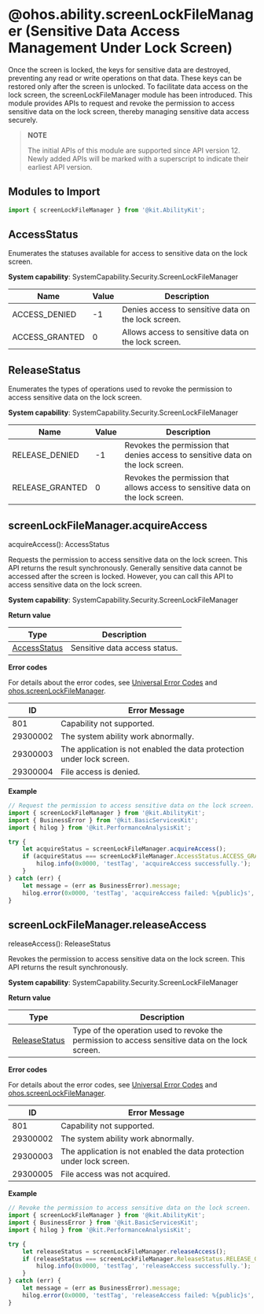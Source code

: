 # @ohos.ability.screenLockFileManager (Sensitive Data Access Management Under Lock Screen)

Once the screen is locked, the keys for sensitive data are destroyed, preventing any read or write operations on that data. These keys can be restored only after the screen is unlocked. To facilitate data access on the lock screen, the screenLockFileManager module has been introduced. This module provides APIs to request and revoke the permission to access sensitive data on the lock screen, thereby managing sensitive data access securely.

> **NOTE**
>
> The initial APIs of this module are supported since API version 12. Newly added APIs will be marked with a superscript to indicate their earliest API version.

## Modules to Import

```ts
import { screenLockFileManager } from '@kit.AbilityKit';
```

## AccessStatus

Enumerates the statuses available for access to sensitive data on the lock screen.

 **System capability**: SystemCapability.Security.ScreenLockFileManager

| Name          | Value  | Description                    |
| -------------- | ---- | ------------------------ |
| ACCESS_DENIED  | -1   | Denies access to sensitive data on the lock screen.|
| ACCESS_GRANTED | 0    | Allows access to sensitive data on the lock screen.    |


## ReleaseStatus

Enumerates the types of operations used to revoke the permission to access sensitive data on the lock screen.

 **System capability**: SystemCapability.Security.ScreenLockFileManager

| Name| Value| Description|
|-----------------|----|----|
| RELEASE_DENIED |  -1 | Revokes the permission that denies access to sensitive data on the lock screen.|
| RELEASE_GRANTED |  0  |  Revokes the permission that allows access to sensitive data on the lock screen. |

## screenLockFileManager.acquireAccess

acquireAccess(): AccessStatus

Requests the permission to access sensitive data on the lock screen. This API returns the result synchronously. Generally sensitive data cannot be accessed after the screen is locked. However, you can call this API to access sensitive data on the lock screen.

**System capability**: SystemCapability.Security.ScreenLockFileManager

**Return value**

| Type                                                       | Description                                 |
| ----------------------------------------------------------- | ------------------------------------- |
| [AccessStatus](#accessstatus) | Sensitive data access status.|

**Error codes**

For details about the error codes, see [Universal Error Codes](../errorcode-universal.md) and [ohos.screenLockFileManager](errorcode-screenLockFileManager.md).

| ID| Error Message                                                    |
| -------- | ------------------------------------------------------------ |
| 801 | Capability not supported. |
| 29300002 | The system ability work abnormally. |
| 29300003 | The application is not enabled the data protection under lock screen. |
| 29300004 | File access is denied. |

**Example**

```ts
// Request the permission to access sensitive data on the lock screen.
import { screenLockFileManager } from '@kit.AbilityKit';
import { BusinessError } from '@kit.BasicServicesKit';
import { hilog } from '@kit.PerformanceAnalysisKit';

try {
    let acquireStatus = screenLockFileManager.acquireAccess();
    if (acquireStatus === screenLockFileManager.AccessStatus.ACCESS_GRANTED) {
        hilog.info(0x0000, 'testTag', 'acquireAccess successfully.');
    }
} catch (err) {
    let message = (err as BusinessError).message;
    hilog.error(0x0000, 'testTag', 'acquireAccess failed: %{public}s', message);
}
```

## screenLockFileManager.releaseAccess

releaseAccess(): ReleaseStatus

Revokes the permission to access sensitive data on the lock screen. This API returns the result synchronously.

**System capability**: SystemCapability.Security.ScreenLockFileManager

**Return value**

| Type                           | Description                          |
| ------------------------------- | ------------------------------ |
| [ReleaseStatus](#releasestatus) | Type of the operation used to revoke the permission to access sensitive data on the lock screen.|

**Error codes**

For details about the error codes, see [Universal Error Codes](../errorcode-universal.md) and [ohos.screenLockFileManager](errorcode-screenLockFileManager.md).

| ID| Error Message                                                    |
| -------- | ------------------------------------------------------------ |
| 801      | Capability not supported.                                    |
| 29300002 | The system ability work abnormally.                          |
| 29300003 | The application is not enabled the data protection under lock screen. |
| 29300005 | File access was not acquired. |

**Example**

```ts
// Revoke the permission to access sensitive data on the lock screen.
import { screenLockFileManager } from '@kit.AbilityKit';
import { BusinessError } from '@kit.BasicServicesKit';
import { hilog } from '@kit.PerformanceAnalysisKit';

try {
    let releaseStatus = screenLockFileManager.releaseAccess();
    if (releaseStatus === screenLockFileManager.ReleaseStatus.RELEASE_GRANTED) {
        hilog.info(0x0000, 'testTag', 'releaseAccess successfully.');
    }
} catch (err) {
    let message = (err as BusinessError).message;
    hilog.error(0x0000, 'testTag', 'releaseAccess failed: %{public}s', message);
}
```
